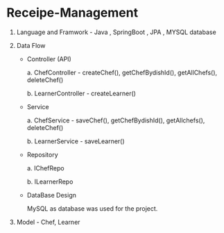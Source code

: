 # Receipe-Management

1. Language and Framwork - Java , SpringBoot , JPA , MYSQL database
   
2. Data Flow
   - Controller (API)
                                                                                                                        
     a. ChefController - createChef(), getChefBydishId(), getAllChefs(), deleteChef()
                                                                                                                    
     b. LearnerController - createLearner()

    - Service

      a. ChefService - saveChef(), getChefBydishId(), getAllchefs(), deleteChef()

      b. LearnerService - saveLearner()

   - Repository
  
      a. IChefRepo

      b. ILearnerRepo

   - DataBase Design

     MySQL as database was used for the project.

3. Model - Chef, Learner


